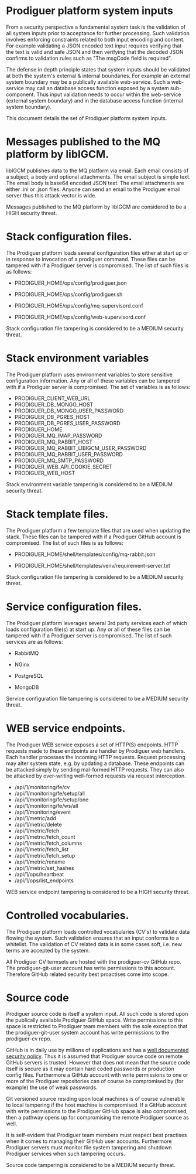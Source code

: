 # Prodiguer platform system inputs  

From a security perspective a fundamental system task is the validation of all system inputs prior to acceptance for further processing.  Such validation involves enforcing constraints related to both input encoding and content.  For example validating a JSON encoded text input requires verifying that the text is valid and safe JSON and then verifying that the decoded JSON confirms to validation rules such as "The msgCode field is required". 

The defense in depth principle states that system inputs should be validated at both the system's external & internal boundaries.  For example an external system boundary may be a publically available web-service.  Such a web-service may call an database access function exposed by a system sub-component.  Thus input validation needs to occur within the web-service (external system boundary) and in the database access function (internal system boundary).

This document details the set of Prodiguer platform system inputs.  

# Messages published to the MQ platform by libIGCM.  

libIGCM publishes data to the MQ platform via email.  Each email consists of a subject, a body and optional attachments.  The email subject is simple text.  The email body is base64 encoded JSON text.  The email attachments are either .ini or .json files.  Anyone can send an email to the Prodiguer email server thus this attack vector is wide.  

Messages published to the MQ platform by libIGCM are considered to be a HIGH security threat.  

# Stack configuration files.  

The Prodiguer platform loads several configuration files either at start up or in response to invocation of a prodiguer command.  These files can be tampered with if a Prodiguer server is compromised.  The list of such files is as follows:  

* PRODIGUER_HOME/ops/config/prodiguer.json  

* PRODIGUER_HOME/ops/config/prodiguer.sh  

* PRODIGUER_HOME/ops/config/mq-supervisord.conf  

* PRODIGUER_HOME/ops/config/web-supervisord.conf  

Stack configuration file tampering is considered to be a MEDIUM security threat.  

# Stack environment variables  

The Prodiguer platform uses environment variables to store sensitive configuration information.  Any or all of these variables can be tampered with if a Prodiguer server is compromised.  The set of variables is as follows:

* PRODIGUER_CLIENT_WEB_URL   
* PRODIGUER_DB_MONGO_HOST   
* PRODIGUER_DB_MONGO_USER_PASSWORD  
* PRODIGUER_DB_PGRES_HOST  
* PRODIGUER_DB_PGRES_USER_PASSWORD  
* PRODIGUER_HOME  
* PRODIGUER_MQ_IMAP_PASSWORD  
* PRODIGUER_MQ_RABBIT_HOST  
* PRODIGUER_MQ_RABBIT_LIBIGCM_USER_PASSWORD  
* PRODIGUER_MQ_RABBIT_USER_PASSWORD  
* PRODIGUER_MQ_SMTP_PASSWORD  
* PRODIGUER_WEB_API_COOKIE_SECRET  
* PRODIGUER_WEB_HOST  

Stack environment variable tampering is considered to be a MEDIUM security threat.  

# Stack template files.  

The Prodiguer platform a few template files that are used when updating the stack.  These files can be tampered with if a Prodiguer GitHub account is compromised.  The list of such files is as follows:  

* PRODIGUER_HOME/shell/templates/config/mq-rabbit.json  

* PRODIGUER_HOME/shell/templates/venv/requirement-server.txt  

Stack configuration file tampering is considered to be a MEDIUM security threat.  

# Service configuration files.  

The Prodiguer platform leverages several 3rd party services each of which loads configuration file(s) at start up.  Any or all of these files can be tampered with if a Prodiguer server is compromised.  The list of such services are as follows:  

* RabbitMQ

* NGinx  

* PostgreSQL  

* MongoDB  

Service configuration file tampering is considered to be a MEDIUM security threat.

# WEB service endpoints.  

The Prodiguer WEB service exposes a set of HTTP(S) endpoints.  HTTP requests made to these endpoints are handler by Prodiguer web handlers.  Each handler processes the incoming HTTP requests.  Request processing may alter system state, e.g. by updating a database.  These endpoints can be attacked simply by sending mal-formed HTTP requests.  They can also be attacked by over-writing well-formed requests via request interception.  

* /api/1/monitoring/fe/cv
* /api/1/monitoring/fe/setup/all
* /api/1/monitoring/fe/setup/one
* /api/1/monitoring/fe/ws/all
* /api/1/monitoring/event
* /api/1/metric/add
* /api/1/metric/delete
* /api/1/metric/fetch
* /api/1/metric/fetch_count
* /api/1/metric/fetch_columns
* /api/1/metric/fetch_list
* /api/1/metric/fetch_setup
* /api/1/metric/rename
* /api/1/metric/set_hashes
* /api/1/ops/heartbeat
* /api/1/ops/list_endpoints

WEB service endpoint tampering is considered to be a HIGH security threat.  

# Controlled vocabularies.  

The Prodiguer platform loads controlled vocabularies (CV's) to validate data flowing the system.  Such validation ensures that an input conforms to a whitelist.  The validation of CV related data is in some cases soft, i.e. new terms are accepted by the system.  

All Prodiguer CV termsets are hosted with the prodiguer-cv GitHub repo.  The prodiguer-git-user account has write permissions to this account.  Therefore GitHub related security best proactises come into scope.

# Source code  

Prodiguer source code is itself a system input.  All such code is stored upon the publically available Prodiguer GitHub space.  Write permissions to this space is restricted to Prodiguer team members with the sole exception that the prodiguer-git-user system account has write permissions to the prodiguer-cv repo.  

GitHub is in daily use by millions of applications and has a [well documented security policy](https://help.github.com/articles/github-security/).  Thus it is assumed that Prodiguer source code on remote GitHub servers is trusted.  However that does not mean that the source code itself is secure as it may contain hard coded passwords or production config files.  Furthermore a GitHub account with write permissions to one or more of the Prodiguer repositories can of course be compromised by (for example) the use of weak passwords.  

Git versioned source residing upon local machines is of course vulnerable to local tampering if the host machine is compromised.  If a GitHub account with write permissions to the Prodiguer GitHub space is also compromised, then a pathway opens up for compromising the remote Prodiguer source as well.  

It is self-evident that Prodiguer team members must respect best practises when it comes to managing their GitHub user accounts.  Furthermore Prodiguer servers must monitor file system tampering and shutdown Prodiguer services when such tampering occurs.  

Source code tampering is considered to be a MEDIUM security threat.

